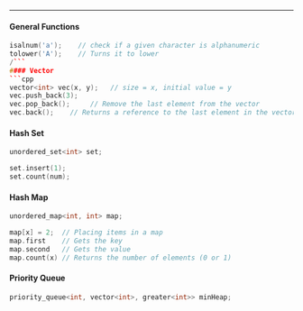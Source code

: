 ***

#### General Functions
```cpp
isalnum('a');    // check if a given character is alphanumeric
tolower('A');    // Turns it to lower
/```
#### Vector
```cpp
vector<int> vec(x, y);   // size = x, initial value = y
vec.push_back(3);
vec.pop_back();     // Remove the last element from the vector
vec.back();    // Returns a reference to the last element in the vector
```
#### Hash Set
```cpp
unordered_set<int> set;

set.insert(1);
set.count(num);
```

#### Hash Map
```cpp
unordered_map<int, int> map;

map[x] = 2;  // Placing items in a map
map.first    // Gets the key
map.second   // Gets the value
map.count(x) // Returns the number of elements (0 or 1)
```


#### Priority Queue
```cpp
priority_queue<int, vector<int>, greater<int>> minHeap;
```